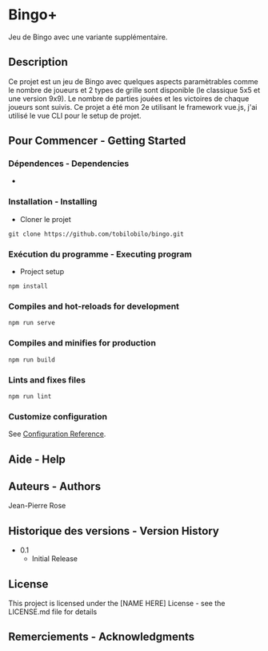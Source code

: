 # Bingo+

Jeu de Bingo avec une variante supplémentaire.

## Description

Ce projet est un jeu de Bingo avec quelques aspects paramètrables comme le nombre de joueurs et 2 types de grille sont disponible (le classique 5x5 et une version 9x9). Le nombre de parties jouées et les victoires de chaque joueurs sont suivis. Ce projet a été mon 2e utilisant le framework vue.js, j'ai utilisé le vue CLI pour le setup de projet.

## Pour Commencer - Getting Started

### Dépendences - Dependencies

* 

### Installation - Installing

* Cloner le projet
```
git clone https://github.com/tobilobilo/bingo.git
```

### Exécution du programme - Executing program

* Project setup
```
npm install
```

### Compiles and hot-reloads for development
```
npm run serve
```

### Compiles and minifies for production
```
npm run build
```

### Lints and fixes files
```
npm run lint
```

### Customize configuration
See [Configuration Reference](https://cli.vuejs.org/config/).

## Aide - Help
 


## Auteurs - Authors

Jean-Pierre Rose

## Historique des versions - Version History

* 0.1
    * Initial Release

## License

This project is licensed under the [NAME HERE] License - see the LICENSE.md file for details

## Remerciements - Acknowledgments
 